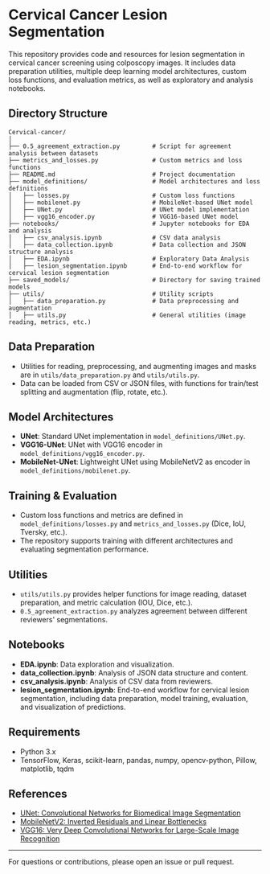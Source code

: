 # Cervical Cancer Lesion Segmentation

This repository provides code and resources for lesion segmentation in cervical cancer screening using colposcopy images. It includes data preparation utilities, multiple deep learning model architectures, custom loss functions, and evaluation metrics, as well as exploratory and analysis notebooks.

## Directory Structure
```
Cervical-cancer/
│
├── 0.5_agreement_extraction.py         # Script for agreement analysis between datasets
├── metrics_and_losses.py               # Custom metrics and loss functions
├── README.md                           # Project documentation
├── model_definitions/                  # Model architectures and loss definitions
│   ├── losses.py                       # Custom loss functions
│   ├── mobilenet.py                    # MobileNet-based UNet model
│   ├── UNet.py                         # UNet model implementation
│   ├── vgg16_encoder.py                # VGG16-based UNet model
├── notebooks/                          # Jupyter notebooks for EDA and analysis
│   ├── csv_analysis.ipynb              # CSV data analysis
│   ├── data_collection.ipynb           # Data collection and JSON structure analysis
│   ├── EDA.ipynb                       # Exploratory Data Analysis
│   ├── lesion_segmentation.ipynb       # End-to-end workflow for cervical lesion segmentation
├── saved_models/                       # Directory for saving trained models
├── utils/                              # Utility scripts
│   ├── data_preparation.py             # Data preprocessing and augmentation
│   ├── utils.py                        # General utilities (image reading, metrics, etc.)
```

## Data Preparation
- Utilities for reading, preprocessing, and augmenting images and masks are in `utils/data_preparation.py` and `utils/utils.py`.
- Data can be loaded from CSV or JSON files, with functions for train/test splitting and augmentation (flip, rotate, etc.).

## Model Architectures
- **UNet**: Standard UNet implementation in `model_definitions/UNet.py`.
- **VGG16-UNet**: UNet with VGG16 encoder in `model_definitions/vgg16_encoder.py`.
- **MobileNet-UNet**: Lightweight UNet using MobileNetV2 as encoder in `model_definitions/mobilenet.py`.

## Training & Evaluation
- Custom loss functions and metrics are defined in `model_definitions/losses.py` and `metrics_and_losses.py` (Dice, IoU, Tversky, etc.).
- The repository supports training with different architectures and evaluating segmentation performance.

## Utilities
- `utils/utils.py` provides helper functions for image reading, dataset preparation, and metric calculation (IOU, Dice, etc.).
- `0.5_agreement_extraction.py` analyzes agreement between different reviewers' segmentations.

## Notebooks
- **EDA.ipynb**: Data exploration and visualization.
- **data_collection.ipynb**: Analysis of JSON data structure and content.
- **csv_analysis.ipynb**: Analysis of CSV data from reviewers.
- **lesion_segmentation.ipynb**: End-to-end workflow for cervical lesion segmentation, including data preparation, model training, evaluation, and visualization of predictions.

<!-- ## How to Run
1. Prepare your dataset in the required format (see notebooks for examples).
2. Use the data preparation utilities to preprocess and split your data.
3. Select a model architecture from `model_definitions/`.
4. Train and evaluate your model using the provided scripts and metrics.
5. Use the notebooks for data analysis and visualization. -->

## Requirements
- Python 3.x
- TensorFlow, Keras, scikit-learn, pandas, numpy, opencv-python, Pillow, matplotlib, tqdm


## References
- [UNet: Convolutional Networks for Biomedical Image Segmentation](https://arxiv.org/abs/1505.04597)
- [MobileNetV2: Inverted Residuals and Linear Bottlenecks](https://arxiv.org/abs/1801.04381)
- [VGG16: Very Deep Convolutional Networks for Large-Scale Image Recognition](https://arxiv.org/abs/1409.1556)

---
For questions or contributions, please open an issue or pull request.

